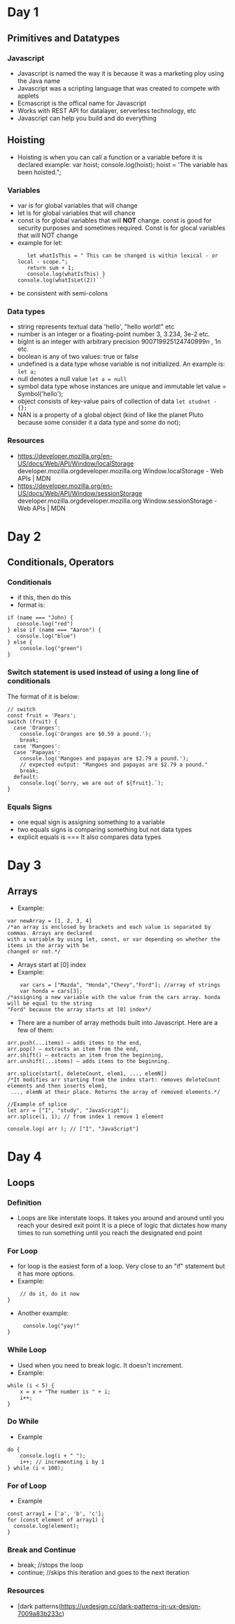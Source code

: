 # Day 1
## Primitives and Datatypes 
### Javascript 
- Javascript is named the way it is because it was a marketing ploy using the Java name 
- Javascript was a scripting language that was created to compete with applets
- Ecmascript is the offical name for Javascript
- Works with REST API for datalayer, serverless technology, etc
- Javascript can help you build and do everything 
## Hoisting 
- Hoisting is when you can call a function or a variable before it is declared
example:
var hoist;
console.log(hoist);
hoist = 'The variable has been hoisted.";
### Variables
- var is for global variables that will change
- let is for global variables that will chance
- const is for global variables that will **NOT** change. const is good for security purposes and sometimes required. Const is for glocal variables that will NOT change
- example for let:
  ```function WhatIsLet(sum) {
     let whatIsThis = " This can be changed is within lexical - or local - scope.";
     return sum + 1;  
     console.log(whatIsThis) }
  console.log(whatIsLet(2))```
- be consistent with semi-colons
### Data types
- string represents textual data	'hello', "hello world!" etc
- number is an integer or a floating-point number	3, 3.234, 3e-2 etc.
- bigInt is an integer with arbitrary precision	900719925124740999n , 1n etc.
- boolean	is any of two values: true or false
- undefined	is a data type whose variable is not initialized. An example is:
```let a;```
- null denotes a null value	```let a = null```
- symbol data type whose instances are unique and immutable	let value = Symbol('hello');
- object consists of key-value pairs of collection of data	``let studnet - {};``
- NAN is a property of a global object (kind of like the planet Pluto because some consider it a data type and some do not);
### Resources
- https://developer.mozilla.org/en-US/docs/Web/API/Window/localStorage 
developer.mozilla.orgdeveloper.mozilla.org
Window.localStorage - Web APIs | MDN
- https://developer.mozilla.org/en-US/docs/Web/API/Window/sessionStorage
developer.mozilla.orgdeveloper.mozilla.org
Window.sessionStorage - Web APIs | MDN

# Day 2
## Conditionals, Operators
### Conditionals
- if this, then do this 
- format is:
```
if (name === "John) {
   console.log("red")
} else if (name === "Aaron") {
   console.log("blue")
} else {
    console.log("green")
}
```
### Switch statement is used instead of using a long line of conditionals
The format of it is below:
```
// switch
const fruit = 'Pears';
switch (fruit) {
  case 'Oranges':
    console.log('Oranges are $0.59 a pound.');
    break;
  case 'Mangoes':
  case 'Papayas':
    console.log('Mangoes and papayas are $2.79 a pound.');
    // expected output: "Mangoes and papayas are $2.79 a pound."
    break;
  default:
    console.log(`Sorry, we are out of ${fruit}.`);
}
```
### Equals Signs 
- one equal sign is assigning something to a variable
- two equals signs is comparing something but not data types  
- explicit equals is === 
It also compares data types

# Day 3
## Arrays
- Example: 
``` 
var newArray = [1, 2, 3, 4] 
/*an array is enclosed by brackets and each value is separated by commas. Arrays are declared 
with a variable by using let, const, or var depending on whether the items in the array with be 
changed or not.*/

```
- Arrays start at [0] index
- Example:
``` var numbers = [1,2,3,5,8]; //array of numbers
    var cars = ["Mazda", "Honda","Chevy","Ford"]; //array of strings
    var honda = cars[3]; 
/*assigning a new variable with the value from the cars array. honda will be equal to the string 
"Ford" because the array starts at [0] index*/
 ```
 - There are a number of array methods built into Javascript. Here are a few of them:
```
arr.push(...items) – adds items to the end,
arr.pop() – extracts an item from the end,
arr.shift() – extracts an item from the beginning,
arr.unshift(...items) – adds items to the beginning. 

arr.splice(start[, deleteCount, elem1, ..., elemN]) 
/*It modifies arr starting from the index start: removes deleteCount elements and then inserts elem1,
 ..., elemN at their place. Returns the array of removed elements.*/

//Example of splice
let arr = ["I", "study", "JavaScript"];
arr.splice(1, 1); // from index 1 remove 1 element

console.log( arr ); // ["I", "JavaScript"] 
```
# Day 4
## Loops 
### Definition
- Loops are like interstate loops. It takes you around and around until you reach your desired exit point
It is a piece of logic that dictates how many times to run something until you reach the designated end point 
### For Loop
- for loop is the easiest form of a loop. Very close to an "if" statement but it has more options.
- Example:
```for(condition; end condition; change){
    // do it, do it now
}
```
- Another example:

```for(var integer = 0; integer < 10; integer = integer++) {
     console.log("yay!"
}
```
### While Loop
- Used when you need to break logic. It doesn't increment. 
- Example:

```var i = 0, x = "";
while (i < 5) {
    x = x + "The number is " + i;
    i++;
}
```
### Do While
- Example
```var i = 0;
do {
    console.log(i + " ");
    i++; // incrementing i by 1  
} while (i < 100);
```
### For of Loop
- Example
```
const array1 = ['a', 'b', 'c'];
for (const element of array1) {
  console.log(element);
}

```
### Break and Continue
- break; //stops the loop
- continue; //skips this iteration and goes to the next iteration

### Resources
- [dark patterns(https://uxdesign.cc/dark-patterns-in-ux-design-7009a83b233c)
